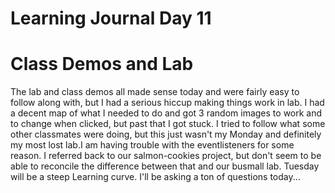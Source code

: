 # Learning Journal Day 11

# Class Demos and Lab
The lab and class demos all made sense today and were fairly easy to follow along with, but I had a serious hiccup making things work in lab. I had a decent map of what I needed to do and got 3 random images to work and to change when clicked, but past that I got stuck. I tried to follow what some other classmates were doing, but this just wasn't my Monday and definitely my most lost lab.I am having trouble with the eventlisteners for some reason. I referred back to our salmon-cookies project, but don't seem to be able to reconcile the difference between that and our busmall lab. Tuesday will be a steep Learning curve. I'll be asking a ton of questions today...
